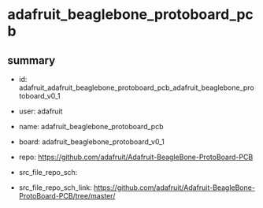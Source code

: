 # adafruit_beaglebone_protoboard_pcb
 
## summary 
* id: adafruit_adafruit_beaglebone_protoboard_pcb_adafruit_beaglebone_protoboard_v0_1
* user: adafruit
* name: adafruit_beaglebone_protoboard_pcb
* board: adafruit_beaglebone_protoboard_v0_1
* repo: https://github.com/adafruit/Adafruit-BeagleBone-ProtoBoard-PCB



* src_file_repo_sch: 
* src_file_repo_sch_link: https://github.com/adafruit/Adafruit-BeagleBone-ProtoBoard-PCB/tree/master/






